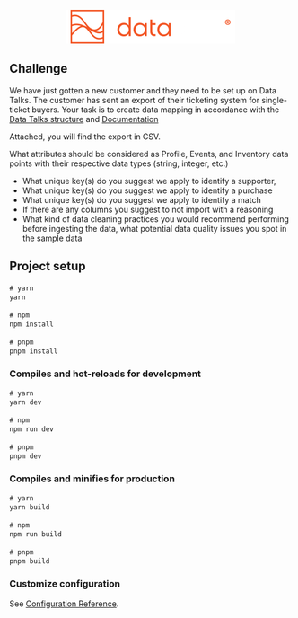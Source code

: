 <p align="center">
  <a href="https://data-talks.vercel.app/" target="_blank" rel="noopener noreferrer">
    <img width="300" src="public/data_talks.png" alt="Simplesign logo">
  </a>
</p>

## Challenge

We have just gotten a new customer and they need to be set up on Data Talks. The customer has sent an export of their ticketing system for single-ticket buyers. Your task is to create data mapping in accordance with the [Data Talks structure](https://www.datatalks.se/documentation/data-points/) and [Documentation ](https://www.datatalks.se/documentation/api-reference/)

Attached, you will find the export in CSV.

What attributes should be considered as Profile, Events, and Inventory data points with their respective data types (string, integer, etc.)

- What unique key(s) do you suggest we apply to identify a supporter,
- What unique key(s) do you suggest we apply to identify a purchase
- What unique key(s) do you suggest we apply to identify a match
- If there are any columns you suggest to not import with a reasoning
- What kind of data cleaning practices you would recommend performing before ingesting the data, what potential data quality issues you spot in the sample data

## Project setup

```
# yarn
yarn

# npm
npm install

# pnpm
pnpm install
```

### Compiles and hot-reloads for development

```
# yarn
yarn dev

# npm
npm run dev

# pnpm
pnpm dev
```

### Compiles and minifies for production

```
# yarn
yarn build

# npm
npm run build

# pnpm
pnpm build
```

### Customize configuration

See [Configuration Reference](https://vitejs.dev/config/).
